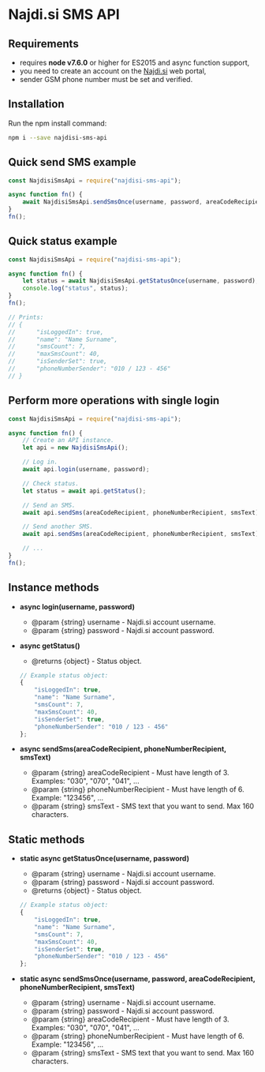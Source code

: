 # Najdi.si SMS API

## Requirements

- requires **node v7.6.0** or higher for ES2015 and async function support,
- you need to create an account on the [Najdi.si](https://www.najdi.si/) web portal,
- sender GSM phone number must be set and verified.

## Installation

Run the npm install command:
```bash
npm i --save najdisi-sms-api
```

## Quick send SMS example

```javascript
const NajdisiSmsApi = require("najdisi-sms-api");

async function fn() {
	await NajdisiSmsApi.sendSmsOnce(username, password, areaCodeRecipient, phoneNumberRecipient, smsText);
}
fn();
```

## Quick status example

```javascript
const NajdisiSmsApi = require("najdisi-sms-api");

async function fn() {
	let status = await NajdisiSmsApi.getStatusOnce(username, password);
	console.log("status", status);
}
fn();

// Prints:
// {
// 		"isLoggedIn": true,
// 		"name": "Name Surname",
// 		"smsCount": 7,
// 		"maxSmsCount": 40,
// 		"isSenderSet": true,
// 		"phoneNumberSender": "010 / 123 - 456"
// }
```

## Perform more operations with single login

```javascript
const NajdisiSmsApi = require("najdisi-sms-api");

async function fn() {
	// Create an API instance.
	let api = new NajdisiSmsApi();

	// Log in.
	await api.login(username, password);

	// Check status.
	let status = await api.getStatus();

	// Send an SMS.
	await api.sendSms(areaCodeRecipient, phoneNumberRecipient, smsText);

	// Send another SMS.
	await api.sendSms(areaCodeRecipient, phoneNumberRecipient, smsText);

	// ...
}
fn();
```

## Instance methods

- **async login(username, password)**
    - @param {string} username - Najdi.si account username.
    - @param {string} password - Najdi.si account password.

- **async getStatus()**
    - @returns {object} - Status object.

	```javascript
	// Example status object:
	{
		"isLoggedIn": true,
		"name": "Name Surname",
		"smsCount": 7,
		"maxSmsCount": 40,
		"isSenderSet": true,
		"phoneNumberSender": "010 / 123 - 456"
	};
	```

- **async sendSms(areaCodeRecipient, phoneNumberRecipient, smsText)**
    - @param {string} areaCodeRecipient - Must have length of 3. Examples: "030", "070", "041", ...
    - @param {string} phoneNumberRecipient - Must have length of 6. Example: "123456", ...
	- @param {string} smsText - SMS text that you want to send. Max 160 characters.

## Static methods

- **static async getStatusOnce(username, password)**
    - @param {string} username - Najdi.si account username.
    - @param {string} password - Najdi.si account password.
	- @returns {object} - Status object.

	```javascript
	// Example status object:
	{
		"isLoggedIn": true,
		"name": "Name Surname",
		"smsCount": 7,
		"maxSmsCount": 40,
		"isSenderSet": true,
		"phoneNumberSender": "010 / 123 - 456"
	};
	```

- **static async sendSmsOnce(username, password, areaCodeRecipient, phoneNumberRecipient, smsText)**
	- @param {string} username - Najdi.si account username.
	- @param {string} password - Najdi.si account password.
    - @param {string} areaCodeRecipient - Must have length of 3. Examples: "030", "070", "041", ...
    - @param {string} phoneNumberRecipient - Must have length of 6. Example: "123456", ...
	- @param {string} smsText - SMS text that you want to send. Max 160 characters.
